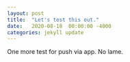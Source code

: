 ```yaml
---
layout: post
title:  "Let's test this out."
date:   2020-08-18  00:00:00 -4000
categories: jekyll update
---
```

One more test for push via app.
No lame.
